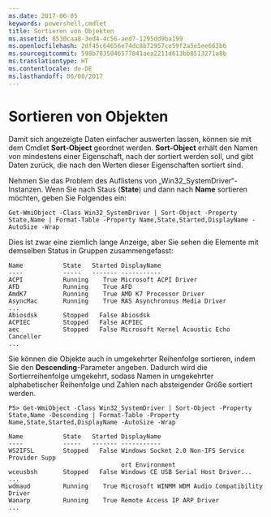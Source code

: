 ```yaml
---
ms.date: 2017-06-05
keywords: powershell,cmdlet
title: Sortieren von Objekten
ms.assetid: 8530caa8-3ed4-4c56-aed7-1295dd9ba199
ms.openlocfilehash: 2df45c64656e74dc8b72957ce59f2a5e5ee663b6
ms.sourcegitcommit: 598b7835046577841aea2211d613bb8513271a8b
ms.translationtype: HT
ms.contentlocale: de-DE
ms.lasthandoff: 06/08/2017
---
```

# <a name="sorting-objects"></a>Sortieren von Objekten
Damit sich angezeigte Daten einfacher auswerten lassen, können sie mit dem Cmdlet **Sort-Object** geordnet werden. **Sort-Object** erhält den Namen von mindestens einer Eigenschaft, nach der sortiert werden soll, und gibt Daten zurück, die nach den Werten dieser Eigenschaften sortiert sind.

Nehmen Sie das Problem des Auflistens von „Win32_SystemDriver“-Instanzen. Wenn Sie nach Staus (**State**) und dann nach **Name** sortieren möchten, geben Sie Folgendes ein:

```
Get-WmiObject -Class Win32_SystemDriver | Sort-Object -Property State,Name | Format-Table -Property Name,State,Started,DisplayName -AutoSize -Wrap
```

Dies ist zwar eine ziemlich lange Anzeige, aber Sie sehen die Elemente mit demselben Status in Gruppen zusammengefasst:

```
Name           State   Started DisplayName
----           -----   ------- -----------
ACPI           Running    True Microsoft ACPI Driver
AFD            Running    True AFD
AmdK7          Running    True AMD K7 Processor Driver
AsyncMac       Running    True RAS Asynchronous Media Driver
...
Abiosdsk       Stopped   False Abiosdsk
ACPIEC         Stopped   False ACPIEC
aec            Stopped   False Microsoft Kernel Acoustic Echo Canceller
...
```

Sie können die Objekte auch in umgekehrter Reihenfolge sortieren, indem Sie den **Descending**-Parameter angeben. Dadurch wird die Sortierreihenfolge umgekehrt, sodass Namen in umgekehrter alphabetischer Reihenfolge und Zahlen nach absteigender Größe sortiert werden.

```
PS> Get-WmiObject -Class Win32_SystemDriver | Sort-Object -Property State,Name -Descending | Format-Table -Property Name,State,Started,DisplayName -AutoSize -Wrap

Name           State   Started DisplayName
----           -----   ------- -----------
WS2IFSL        Stopped   False Windows Socket 2.0 Non-IFS Service Provider Supp
                               ort Environment
wceusbsh       Stopped   False Windows CE USB Serial Host Driver...
...
wdmaud         Running    True Microsoft WINMM WDM Audio Compatibility Driver
Wanarp         Running    True Remote Access IP ARP Driver
...
```

